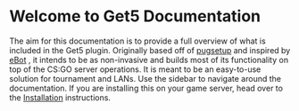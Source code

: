 # Welcome to Get5 Documentation

The aim for this documentation is to provide a full overview of what is included in the Get5 plugin. Originally based
off of [pugsetup](https://github.com/splewis/csgo-pug-setup) and inspired by [eBot](https://github.com/deStrO/eBot-CSGO)
, it intends to be as non-invasive and builds most of its functionality on top of the CS:GO server operations. It is
meant to be an easy-to-use solution for tournament and LANs. Use the sidebar to navigate around the documentation. If
you are installing this on your game server, head over to the [Installation](./installation.md) instructions.
